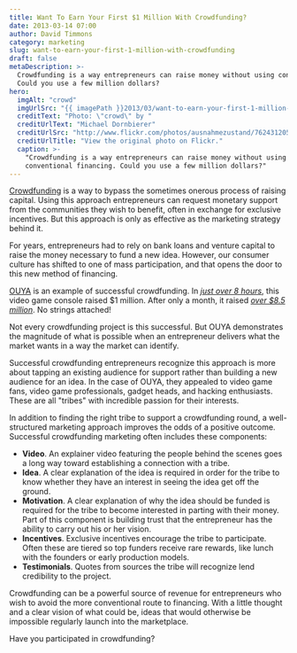 ```yaml
---
title: Want To Earn Your First $1 Million With Crowdfunding?
date: 2013-03-14 07:00
author: David Timmons
category: marketing
slug: want-to-earn-your-first-1-million-with-crowdfunding
draft: false
metaDescription: >-
  Crowdfunding is a way entrepreneurs can raise money without using conventional financing.
  Could you use a few million dollars?
hero:
  imgAlt: "crowd"
  imgUrlSrc: "{{ imagePath }}2013/03/want-to-earn-your-first-1-million-with-crowdfunding0.jpg"
  creditText: "Photo: \"crowd\" by "
  creditUrlText: "Michael Dornbierer"
  creditUrlSrc: "http://www.flickr.com/photos/ausnahmezustand/7624312056/"
  creditUrlTitle: "View the original photo on Flickr."
  caption: >-
    "Crowdfunding is a way entrepreneurs can raise money without using
    conventional financing. Could you use a few million dollars?"
---
```


[Crowdfunding][] is a way to bypass the sometimes onerous process of
raising capital. Using this approach entrepreneurs can request monetary
support from the communities they wish to benefit, often in exchange
for exclusive incentives. But this approach is only as effective as the
marketing strategy behind it.

For years, entrepreneurs had to rely on bank loans and venture capital
to raise the money necessary to fund a new idea. However, our consumer
culture has shifted to one of mass participation, and that opens the
door to this new method of financing.

[OUYA][] is an example of successful crowdfunding. In *[just over 8 hours][3]*,
this video game console raised $1 million. After only a month, it raised
*[over $8.5 million][4]*. No strings attached!

Not every crowdfunding project is this successful. But OUYA demonstrates
the magnitude of what is possible when an entrepreneur delivers what the
market wants in a way the market can identify.

Successful crowdfunding entrepreneurs recognize this approach is more
about tapping an existing audience for support rather than building a
new audience for an idea. In the case of OUYA, they appealed to video
game fans, video game professionals, gadget heads, and hacking
enthusiasts. These are all "tribes" with incredible passion for their
interests.

In addition to finding the right tribe to support a crowdfunding round,
a well-structured marketing approach improves the odds of a positive
outcome. Successful crowdfunding marketing often includes these
components:

-   **Video**. An explainer video featuring the people behind the scenes
    goes a long way toward establishing a connection with a tribe.
-   **Idea**. A clear explanation of the idea is required in order for
    the tribe to know whether they have an interest in seeing the idea
    get off the ground.
-   **Motivation**. A clear explanation of why the idea should be funded
    is required for the tribe to become interested in parting with their
    money. Part of this component is building trust that the
    entrepreneur has the ability to carry out his or her vision.
-   **Incentives**. Exclusive incentives encourage the tribe to
    participate. Often these are tiered so top funders receive rare
    rewards, like lunch with the founders or early production models.
-   **Testimonials**. Quotes from sources the tribe will recognize lend
    credibility to the project.

Crowdfunding can be a powerful source of revenue for entrepreneurs who
wish to avoid the more conventional route to financing. With a little
thought and a clear vision of what could be, ideas that would otherwise
be impossible regularly launch into the marketplace.

Have you participated in crowdfunding?


[3]: http://www.kickstarter.com/blog/ouyas-big-day "Click here to read about Kickstarter projects that quickly earned millions of dollars."

[4]: http://www.kickstarter.com/projects/ouya/ouya-a-new-kind-of-video-game-console?ref=live "Click here to visit the OUYA Kickstarter page."

[Crowdfunding]: http://en.wikipedia.org/wiki/Crowdfunding "Click here to learn more about crowdfunding."

[OUYA]: http://www.ouya.tv/ "Click here to learn more about OUYA."
